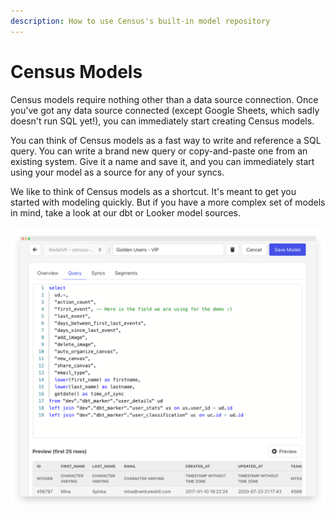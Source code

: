 ```yaml
---
description: How to use Census's built-in model repository
---
```


# Census Models

Census models require nothing other than a data source connection. Once you've got any data source connected (except Google Sheets, which sadly doesn't run SQL yet!), you can immediately start creating Census models.&#x20;

You can think of Census models as a fast way to write and reference a SQL query. You can write a brand new query or copy-and-paste one from an existing system. Give it a name and save it, and you can immediately start using your model as a source for any of your syncs.&#x20;

We like to think of Census models as a shortcut. It's meant to get you started with modeling quickly. But if you have a more complex set of models in mind, take a look at our dbt or Looker model sources.

![](../.gitbook/assets/screely-1639549794125.png)

